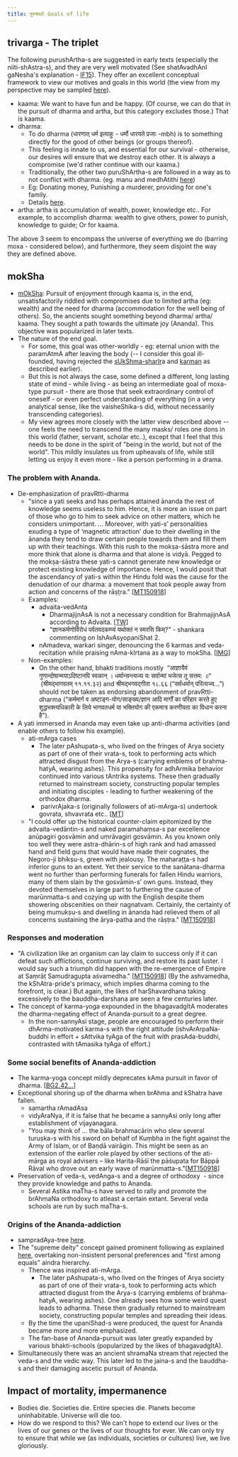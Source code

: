 ```yaml
---
title: पुरुषार्थाः Goals of life
---
```

  

## trivarga - The triplet

The following purushArtha-s are suggested in early texts (especially the niiti-shAstra-s), and they are very well motivated (See shatAvadhAnI gaNesha's explanation - [IF15](http://indiafacts.co.in/foundations-of-hinduism/)). They offer an excellent conceptual framework to view our motives and goals in this world (the view from my perspective may be sampled [here](http://checkvist.com/checklists/113019)).   

- kaama: We want to have fun and be happy. (Of course, we can do that in the pursuit of dharma and artha, but this category excludes those.) That is kaama.
- dharma:
    - To do dharma (धारणात् धर्म इत्याहुः - धर्मो धारयते प्रजाः -mbh) is to something directly for the good of other beings (or groups thereof).
    - This feeling is innate to us, and essential for our survival - otherwise, our desires will ensure that we destroy each other. It is always a compromise (we'd rather continue with our kaama.)
    - Traditionally, the other two puruShArtha-s are followed in a way as to not conflict with dharma. (eg. manu and medhAtithi [here](https://www.wisdomlib.org/hinduism/book/manusmriti-with-the-commentary-of-medhatithi/d/doc200281.html))
    - Eg: Donating money, Punishing a murderer, providing for one's family. 
    - Details [here](https://sites.google.com/site/hinduvichaarah/3-civilizational-appraisal/3-0-upodghatah-prelude).
- artha: artha is accumulation of wealth, power, knowledge etc.. For example, to accomplish dharma: wealth to give others, power to punish, knowledge to guide; Or for kaama.

The above 3 seem to encompass the universe of everything we do (barring moxa - considered below), and furthermore, they seem disjoint the way they are defined above.  

## mokSha

- [mOkSha](http://en.wikipedia.org/wiki/Moksha): Pursuit of enjoyment through kaama is, in the end, unsatisfactorily riddled with compromises due to limited artha (eg: wealth) and the need for dharma (accommodation for the well being of others). So, the ancients sought something beyond dharma/ artha/ kaama. They sought a path towards the ultimate joy (Ananda). This objective was popularized in later texts.
- The nature of the end goal.
    - For some, this goal was other-worldly - eg: eternal union with the paramAtmA after leaving the body (-- I consider this goal ill-founded, having rejected the [sUkShma-sharIr](http://en.wikipedia.org/wiki/Subtle_body)a and [karman](http://en.wikipedia.org/wiki/Karma) as described earlier).
    - But this is not always the case, some defined a different, long lasting state of mind - while living - as being an intermediate goal of moxa-type pursuit - there are those that seek extraordinary control of oneself - or even perfect understanding of everything (in a very analytical sense, like the vaisheShika-s did, without necessarily transcending categories).
    - My view agrees more closely with the latter view described above -- one feels the need to transcend the many masks/ roles one dons in this world (father, servant, scholar etc..), except that I feel that this needs to be done in the spirit of "being in the world, but not of the world". This mildly insulates us from upheavals of life, while still letting us enjoy it even more - like a person performing in a drama.

### The problem with Ananda.

- De-emphasization of pravRtti-dharma
    - "since a yati seeks and has perhaps attained ānanda the rest of knowledge seems useless to him. Hence, it is more an issue on part of those who go to him to seek advice on other matters, which he considers unimportant. ... Moreover, with yati-s’ personalities exuding a type of ‘magnetic attraction’ due to their dwelling in the ānanda they tend to draw certain people towards them and fill them up with their teachings. With this rush to the mokṣa-śāstra more and more think that alone is dharma and that alone is vidyā. Pegged to the mokṣa-śāstra these yati-s cannot generate new knowledge or protect existing knowledge of importance. Hence, I would posit that the ascendancy of yati-s within the Hindu fold was the cause for the denudation of our dharma: a movement that took people away from action and concerns of the rāṣṭra." \[[MT150918](https://manasataramgini.wordpress.com/2015/09/18/the-social-phantasmagorical-and-historical-journey/)\]
    - Examples:
        - advaita-vedAnta
            - DharmajijnAsA is not a necessary condition for BrahmajijnAsA according to Advaita. \[[TW](https://twitter.com/hsraghav/status/874091340153241600)\]
            - "ज्ञानकर्मणोर्विरोधं पर्वतवदकम्प्यं यथोक्तं न स्मरसि किम्?" \- shankara commenting on IshAvAsyopaniShat 2.
        - nAmadeva, warkari singer, denouncing the 6 karmas and veda-recitation while praising nAma-kIrtana as a way to mokSha. \[[IMG](https://imgur.com/a/TJKcz)\]
    - Non-examples:
        - On the other hand, bhakti traditions mostly  “आज्ञायैवं गुणान्दोषान्मयाऽदिष्टानपि स्वकान् । धर्मान्सन्त्यज्य यः सर्वान्मां भजेत्स तु सत्तम: ॥“  (श्रीमद्भागवतम् ११.११.३२) and श्रीमद्भगवद्गीता १८.६६ (“सर्वधर्मान् परित्यज्य...”) should not be taken as endorsing abandonment of pravRtti-dharma ("कर्ममार्ग व अष्टाङ्ग-योग/साङ्ख्य/ज्ञान आदि मार्गों का परिहार करते हुए शुद्धभक्त्यधिकारी के लिये भागवतधर्म या भक्तियोग की एकमात्र करणीयता का विधान करना है").
- A yati immersed in Ananda may even take up anti-dharma activities (and enable others to follow his example).
    - ati-mArga cases
        - The later pAshupata-s, who lived on the fringes of Arya society as part of one of their vrata-s, took to performing acts which attracted disgust from the Arya-s (carrying emblems of brahma-hatyA, wearing ashes). This propensity for adhArmika behavior continued into various tAntrika systems. These then gradually returned to mainstream society, constructing popular temples and initiating disciples - leading to further weakening of the orthodox dharma.
        -  parivrAjaka-s (originally followers of ati-mArga-s) undertook govrata, shvavrata etc.. \[[MT](https://manasataramgini.wordpress.com/2009/06/06/the-two-lakulin-s-arya-and-yavana/)\]
    - "I could offer up the historical counter-claim epitomized by the advaita-vedāntin-s and naked paramahaṃsa-s par excellence anūpagiri gosvāmin and uṃrāvagiri gosvāmin. As you known only too well they were astra-dhārin-s of high rank and had amassed hand and field guns that would have made their cognates, the Negoro-ji bhikṣu-s, green with jealousy. The maharaṭṭa-s had inferior guns to an extent. Yet their service to the sanātana-dharma went no further than performing funerals for fallen Hindu warriors, many of them slain by the gosvāmin-s’ own guns. Instead, they devoted themselves in large part to furthering the cause of marūnmatta-s and cozying up with the English despite them showering obscenities on their nagnatvam. Certainly, the certainty of being mumukṣu-s and dwelling in ānanda had relieved them of all concerns sustaining the ārya-patha and the rāṣṭra." \[[MT150918](https://manasataramgini.wordpress.com/2015/09/18/the-social-phantasmagorical-and-historical-journey/)\]

### Responses and moderation

- "A civilization like an organism can lay claim to success only if it can defeat such afflictions, continue surviving, and restore its past luster. I would say such a triumph did happen with the re-emergence of Empire at Saṃrāṭ Samudragupta aśvamedha." \[[MT150918](https://manasataramgini.wordpress.com/2015/09/18/the-social-phantasmagorical-and-historical-journey/)\] (By the ashvamedha, the kShAtra-pride's primacy, which implies dharma coming to the forefront, is clear.) But again, the likes of harShavardhana taking excessively to the bauddha-darshana are seen a few centuries later.
- The concept of karma-yoga expounded in the bhagavadgItA moderates the dharma-negating effect of Ananda-pursuit to a great degree.
    - In the non-sannyAsi stage, people are encouraged to perform their dhArma-motivated karma-s with the right attitude (ishvArArpaNa-buddhi in effort + sAttvika tyAga of the fruit with prasAda-buddhi, contrasted with tAmasika tyAga of effort.)

### Some social benefits of Ananda-addiction

- The karma-yoga concept mildly deprecates kAma pursuit in favor of dharma. \[[BG2.42...](https://kashcidvipashcit.wordpress.com/2017/06/13/how-much-does-bg-2-42-2-46-subvert-pravrtti-dharma/)\]
- Exceptional shoring up of the dharma when brAhma and kShatra have fallen.
    - samartha rAmadAsa
    - vidyAraNya, if it is false that he became a sannyAsi only long after establishment of vijayanagara.
    - "You may think of ... the bāla-brahmacārin who slew several turuṣka-s with his sword on behalf of Kuṃbha in the fight against the Army of Islam, or of Baṇḍā vairāgin. This might be seen as an extension of the earlier role played by other sections of the ati-mārga as royal advisers – like Harita-Rāśī the pāśupata for Bāppā Rāval who drove out an early wave of marūnmatta-s."\[[MT150918](https://manasataramgini.wordpress.com/2015/09/18/the-social-phantasmagorical-and-historical-journey/)\]
- Preservation of veda-s, vedAnga-s and a degree of orthodoxy  - since they provide knowledge and paths to Ananda.
    - Several Astika maTha-s have served to rally and promote the brAhmaNa orthodoxy to atleast a certain extant. Several veda schools are run by such maTha-s.

### Origins of the Ananda-addiction

- sampradAya-tree [here](https://drive.mindmup.com/map/16ppMA800tNBLadefIeUxO-vAXP98Pk8A).
- The "supreme deity" concept gained prominent following as explained [here](https://sites.google.com/site/hinduvichaarah/svamatam/0-2-devah-deities), overtaking non-insistent personal preferences and "first among equals" aindra hierarchy.
    - Thence was inspired ati-mArga.
        - The later pAshupata-s, who lived on the fringes of Arya society as part of one of their vrata-s, took to performing acts which attracted disgust from the Arya-s (carrying emblems of brahma-hatyA, wearing ashes). One already sees how some weird quest leads to adharma. These then gradually returned to mainstream society, constructing popular temples and spreading their ideas.
    - By the time the upaniShad-s were produced, the quest for Ananda became more and more emphasized.
    - The fan-base of Ananda-pursuit was later greatly expanded by various bhakti-schools (popularized by the likes of bhagavadgItA).
- Simultaneously there was an ancient shramaNa stream that rejected the veda-s and the vedic way. This later led to the jaina-s and the bauddha-s and their damaging ascetic pursuit of Ananda.

## Impact of mortality, impermanence

- Bodies die. Societies die. Entire species die. Planets become uninhabitable. Universe will die too.
- How do we respond to this? We can't hope to extend our lives or the lives of our genes or the lives of our thoughts for ever. We can only try to ensure that while we (as individuals, societies or cultures) live, we live gloriously.